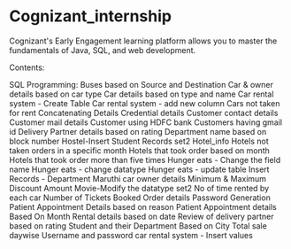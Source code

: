 # Cognizant_internship

Cognizant's Early Engagement learning platform allows you to master the fundamentals of Java, SQL, and web development.

Contents:

SQL Programming:
Buses based on Source and Destination
Car & owner details based on car type
Car details based on type and name
Car rental system - Create Table
Car rental system - add new column
Cars not taken for rent
Concatenating Details
Credential details
Customer contact details
Customer mail details
Customer using HDFC bank
Customers having gmail id
Delivery Partner details based on rating
Department name based on block number
Hostel-Insert Student Records set2
Hotel_info
Hotels not taken orders in a specific month
Hotels that took order based on month
Hotels that took order more than five times
Hunger eats - Change the field name
Hunger eats - change datatype
Hunger eats - update table
Insert Records - Department
Maruthi car owner details
Minimum & Maximum Discount Amount
Movie-Modify the datatype set2
No of time rented by each car
Number of Tickets Booked
Order details
Password Generation
Patient Appointment Details based on reason
Patient Appointment details Based On Month
Rental details based on date
Review of delivery partner based on rating
Student and their Department Based on City
Total sale daywise
Username and password
car rental system - Insert values


